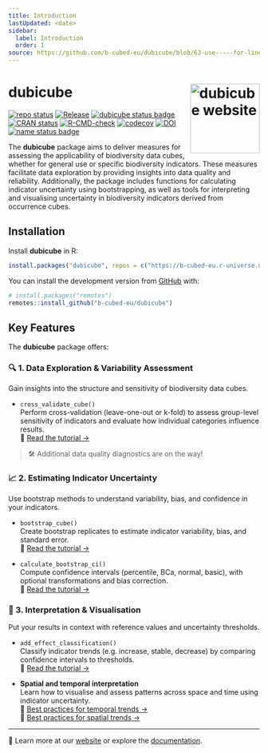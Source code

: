 ```yaml
---
title: Introduction
lastUpdated: <date>
sidebar:
  label: Introduction
  order: 1
source: https://github.com/b-cubed-eu/dubicube/blob/63-use-----for-line-in-readme/README.md
---
```


# dubicube <a href="https://b-cubed-eu.github.io/dubicube/"><img src="https://b-cubed-eu.github.io/dubicube/logo.png" align="right" height="139" alt="dubicube website" /></a>

<!-- badges: start -->

[![repo
status](https://www.repostatus.org/badges/latest/active.svg)](https://www.repostatus.org/#active)
[![Release](https://img.shields.io/github/release/b-cubed-eu/dubicube.svg)](https://github.com/b-cubed-eu/dubicube/releases)
[![dubicube status
badge](https://b-cubed-eu.r-universe.dev/dubicube/badges/version)](https://b-cubed-eu.r-universe.dev/dubicube)
[![CRAN
status](https://www.r-pkg.org/badges/version/dubicube)](https://CRAN.R-project.org/package=dubicube)
[![R-CMD-check](https://github.com/b-cubed-eu/dubicube/actions/workflows/check_on_different_r_os.yml/badge.svg)](https://github.com/b-cubed-eu/dubicube/actions/workflows/check_on_different_r_os.yml)
[![codecov](https://codecov.io/gh/b-cubed-eu/dubicube/branch/main/graph/badge.svg)](https://app.codecov.io/gh/b-cubed-eu/dubicube/)
[![DOI](https://zenodo.org/badge/DOI/10.5281/zenodo.14850237.svg)](https://doi.org/10.5281/zenodo.14850237)
[![name status
badge](https://b-cubed-eu.r-universe.dev/badges/:name?color=6CDDB4)](https://b-cubed-eu.r-universe.dev/)

<!-- badges: end -->

The **dubicube** package aims to deliver measures for assessing the
applicability of biodiversity data cubes, whether for general use or
specific biodiversity indicators. These measures facilitate data
exploration by providing insights into data quality and reliability.
Additionally, the package includes functions for calculating indicator
uncertainty using bootstrapping, as well as tools for interpreting and
visualising uncertainty in biodiversity indicators derived from
occurrence cubes.

## Installation

Install **dubicube** in R:

```r
install.packages("dubicube", repos = c("https://b-cubed-eu.r-universe.dev", "https://cloud.r-project.org"))
```

You can install the development version from
[GitHub](https://github.com/) with:

```r
# install.packages("remotes")
remotes::install_github("b-cubed-eu/dubicube")
```

## Key Features

The **dubicube** package offers:

### 🔍 1. Data Exploration & Variability Assessment

Gain insights into the structure and sensitivity of biodiversity data
cubes.

- `cross_validate_cube()`  
  Perform cross-validation (leave-one-out or k-fold) to assess
  group-level sensitivity of indicators and evaluate how individual
  categories influence results.  
  📘 [Read the tutorial
  →](https://b-cubed-eu.github.io/dubicube/articles/group-level-sensitivity.html)

> 🛠️ Additional data quality diagnostics are on the way!

### 📈 2. Estimating Indicator Uncertainty

Use bootstrap methods to understand variability, bias, and confidence in
your indicators.

- `bootstrap_cube()`  
  Create bootstrap replicates to estimate indicator variability, bias,
  and standard error.  
  📘 [Read the tutorial
  →](https://b-cubed-eu.github.io/dubicube/articles/bootstrap-method-cubes.html)

- `calculate_bootstrap_ci()`  
  Compute confidence intervals (percentile, BCa, normal, basic), with
  optional transformations and bias correction.  
  📘 [Read the tutorial
  →](https://b-cubed-eu.github.io/dubicube/articles/bootstrap-interval-calculation.html)

### 🧠 3. Interpretation & Visualisation

Put your results in context with reference values and uncertainty
thresholds.

- `add_effect_classification()`  
  Classify indicator trends (e.g. increase, stable, decrease) by
  comparing confidence intervals to thresholds.  
  📘 [Read the tutorial
  →](https://b-cubed-eu.github.io/dubicube/articles/effect-classification.html)

- **Spatial and temporal interpretation**  
  Learn how to visualise and assess patterns across space and time using
  indicator uncertainty.  
  📘 [Best practices for temporal trends
  →](https://b-cubed-eu.github.io/dubicube/articles/visualising-temporal-trends.html)  
  📘 [Best practices for spatial trends
  →](https://b-cubed-eu.github.io/dubicube/articles/visualising-spatial-trends.html)

---

🔗 Learn more at our [website](https://b-cubed-eu.github.io/dubicube/)
or explore the
[documentation](https://b-cubed-eu.github.io/dubicube/reference/).
